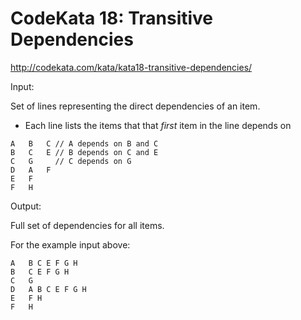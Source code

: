 # CodeKata 18: Transitive Dependencies

http://codekata.com/kata/kata18-transitive-dependencies/

Input:

Set of lines representing the direct dependencies of an item.

- Each line lists the items that that *first* item in the line depends on

```
A   B   C // A depends on B and C
B   C   E // B depends on C and E
C   G     // C depends on G
D   A   F
E   F
F   H
```

Output:

Full set of dependencies for all items.

For the example input above:

```
A   B C E F G H
B   C E F G H
C   G
D   A B C E F G H
E   F H
F   H
```
